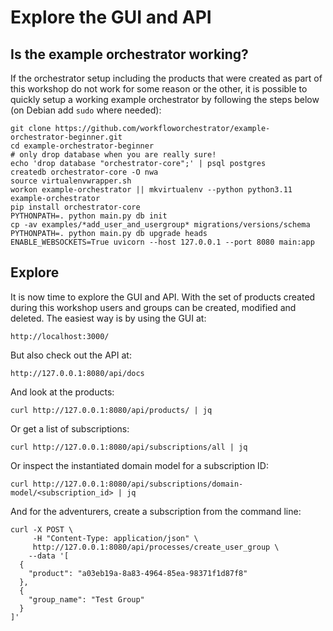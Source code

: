# Explore the GUI and API

## Is the example orchestrator working?

If the orchestrator setup including the products that were created as part of
this workshop do not work for some reason or the other, it is possible to
quickly setup a working example orchestrator by  following the steps below (on
Debian add `sudo` where needed):

```shell
git clone https://github.com/workfloworchestrator/example-orchestrator-beginner.git
cd example-orchestrator-beginner
# only drop database when you are really sure!
echo 'drop database "orchestrator-core";' | psql postgres
createdb orchestrator-core -O nwa
source virtualenvwrapper.sh
workon example-orchestrator || mkvirtualenv --python python3.11 example-orchestrator
pip install orchestrator-core
PYTHONPATH=. python main.py db init
cp -av examples/*add_user_and_usergroup* migrations/versions/schema
PYTHONPATH=. python main.py db upgrade heads
ENABLE_WEBSOCKETS=True uvicorn --host 127.0.0.1 --port 8080 main:app
```

## Explore

It is now time to explore the GUI and API. With the set of products created
during this workshop users and groups can be created, modified and deleted. The
easiest way is by using the GUI at:

```shell
http://localhost:3000/
```

But also check out the API at:

```shell
http://127.0.0.1:8080/api/docs
```

And look at the products:

```shell
curl http://127.0.0.1:8080/api/products/ | jq
```

Or get a list of subscriptions:

```shell
curl http://127.0.0.1:8080/api/subscriptions/all | jq
```

Or inspect the instantiated domain model for a subscription ID:

```shell
curl http://127.0.0.1:8080/api/subscriptions/domain-model/<subscription_id> | jq
```

And for the adventurers, create a subscription from the command line:

```shell
curl -X POST \
     -H "Content-Type: application/json" \
     http://127.0.0.1:8080/api/processes/create_user_group \
    --data '[
  {
    "product": "a03eb19a-8a83-4964-85ea-98371f1d87f8"
  },
  {
    "group_name": "Test Group"
  }
]'
```

